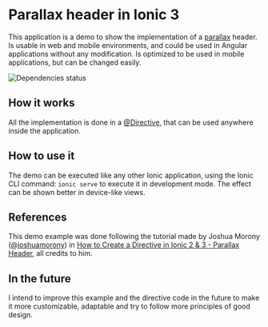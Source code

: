 # Parallax header in Ionic 3
This application is a demo to show the implementation of a [parallax](http://materializecss.com/parallax.html) header.
Is usable in web and mobile environments, and could be used in Angular applications without any modification.
Is optimized to be used in mobile applications, but can be changed easily.

![Dependencies status](https://david-dm.org/dnchia/Ionic3-Parallax-Header.svg)

## How it works
All the implementation is done in a [@Directive](https://angular.io/guide/attribute-directives), that can be used anywhere inside the application.

## How to use it
The demo can be executed like any other Ionic application, using the Ionic CLI command: `ionic serve` to execute it in development mode.
The effect can be shown better in device-like views.

## References
This demo example was done following the tutorial made by Joshua Morony ([@joshuamorony](https://github.com/joshuamorony)) in 
[How to Create a Directive in Ionic 2 & 3 - Parallax Header](https://www.joshmorony.com/how-to-create-a-directive-in-ionic-2-parallax-header/), all credits to him.

## In the future
I intend to improve this example and the directive code in the future to make it more customizable, adaptable and try to follow more principles of good design.